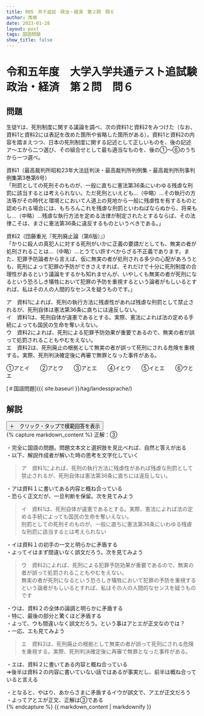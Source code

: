 ```yaml
---
title: R05　共テ追試　政治・経済　第２問　問６
author: 雨坂
date: 2023-01-28
layout: post
tags: 国語問題
show_title: false
---
```

  
# 令和五年度　大学入学共通テスト追試験　政治・経済　第２問　問６  
  
## 問題  
生徒Yは、死刑制度に関する議論を調べ、次の資料1と資料2をみつけた（なお、資料1と資料2には表記を改めた箇所や省略した箇所がある）。資料1と資料2の内容を踏まえつつ、日本の死刑制度に関する記述として正しいものを、後の記述ア〜エから二つ選び、その組合せとして最も適当なものを、後の①〜⑥のうちから一つ選べ。  
  
資料1（最高裁判所昭和23年大法廷判決・最高裁判所判例集・最高裁判所刑事判例集第3巻第6号）  
「刑罰としての死刑そのものが、一般に直ちに憲法第36条にいわゆる残虐な刑罰に該当するとは考えられない。ただ死刑といえども…（中略）…その執行の方法等がその時代と環境とにおいて人道上の見地から一般に残虐性を有するものと認められる場合には、もちろんこれを残虐な刑罰といわねばならぬから、将来もし…（中略）…残虐な執行方法を定める法律が制定されたとするならば、その法律こそは、まさに憲法第36条に違反するものというべきである。」  
  
資料2（団藤重光『死刑廃止論（第6版）』）  
「かりに殺人の真犯人に対する死刑がいかに正義の要請だとしても、無実の者が処刑されることは…（中略）…とうてい許すべからざる不正義であります。また、犯罪予防論者から言えば、仮に無実の者が処刑される多少の心配があろうとも、死刑によって犯罪の予防ができさえすれば、それだけで十分に死刑制度の合理性があるという議論をするかも知れませんが、いやしくも無実の者が死刑になるという恐ろしき犠牲において犯罪の予防を重視するという論者がもしいるとすれば、私はその人の人間的なセンスを疑うものです。」  
  
ア　資料1によれば、死刑の執行方法に残虐性があれば残虐な刑罰として禁止されるが、死刑自体は憲法第36条に直ちには違反しない。  
イ　資料1は、死刑自体が違憲であるとする。実際、憲法によれば法の定める手続によっても国民の生命を奪いえない。  
ウ　資料2によれば、死刑による犯罪予防効果が重要であるので、無実の者が誤って処罰されることもやむをえない。  
エ　資料2は、死刑廃止の根拠として無実の者が誤って死刑にされる危険を重視する。実際、死刑判決確定後に再審で無罪となった事件がある。  
  
①アとイ　　②アとウ　　③アとエ　　④イとウ　　⑤イとエ　　⑥ウとエ  
  
[＃国語問題]({{ site.baseurl }}/tag/landessprache/)  
  
## 解説  
<div class="collapsible">
  <button class="collapsible-button">＋　クリック・タップで模範回答を表示</button>
  <div class="collapsible-content">
    {% capture markdown_content %}
正解：③  
  
・完全に国語の問題。問題文本文と選択肢を見比べれば、自然と答えが出る  
・以下、解説作成者が解いた時の思考を文字化していく  
  
>ア　資料1によれば、死刑の執行方法に残虐性があれば残虐な刑罰として禁止されるが、死刑自体は憲法第36条に直ちには違反しない。  
  
・アは資料１に書いてある内容と概ね合っている  
・恐らく正文だが、一旦判断を保留。次を見てみよう  
  
>イ　資料1は、死刑自体が違憲であるとする。実際、憲法によれば法の定める手続によっても国民の生命を奪いえない。  
>刑罰としての死刑そのものが、一般に直ちに憲法第36条にいわゆる残虐な刑罰に該当するとは考えられない  
  
・イは資料１の初手の一文と明らかに矛盾する  
・よってイはまず間違いなく誤文だろう。次を見てみよう  
  
>ウ　資料2によれば、死刑による犯罪予防効果が重要であるので、無実の者が誤って処罰されることもやむをえない。  
>無実の者が死刑になるという恐ろしき犠牲において犯罪の予防を重視するという論者がもしいるとすれば、私はその人の人間的なセンスを疑うものです  
  
・ウは、資料２の全体の論調と明らかに矛盾する  
・特に、最後の部分と驚くほど矛盾する  
・よって、ウも間違いなく誤文だろう。という事はアとエが正文なのでは？  
・一応、エも見てみよう  
  
>エ　資料2は、死刑廃止の根拠として無実の者が誤って死刑にされる危険を重視する。実際、死刑判決確定後に再審で無罪となった事件がある。  
  
・エは、資料２に書いてある内容と概ね合っている  
⇒後半は資料２の内容に書いていない話ではあるが事実だし、前半は概ね合っていると言える  
  
・となると、やはり、あからさまに矛盾するイウが誤文で、アエが正文だろう  
・よってアとエが正文、正解は③である  
    {% endcapture %}
    {{ markdown_content | markdownify }}
  </div>
</div>